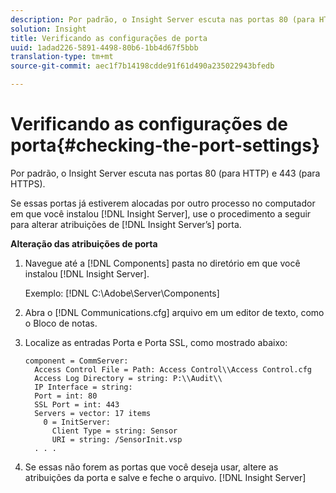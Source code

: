 ```yaml
---
description: Por padrão, o Insight Server escuta nas portas 80 (para HTTP) e 443 (para HTTPS).
solution: Insight
title: Verificando as configurações de porta
uuid: 1adad226-5891-4498-80b6-1bb4d67f5bbb
translation-type: tm+mt
source-git-commit: aec1f7b14198cdde91f61d490a235022943bfedb

---
```



# Verificando as configurações de porta{#checking-the-port-settings}

Por padrão, o Insight Server escuta nas portas 80 (para HTTP) e 443 (para HTTPS).

Se essas portas já estiverem alocadas por outro processo no computador em que você instalou [!DNL Insight Server], use o procedimento a seguir para alterar atribuições de [!DNL Insight Server’s] porta.

**Alteração das atribuições de porta**

1. Navegue até a [!DNL Components] pasta no diretório em que você instalou [!DNL Insight Server].

   Exemplo: [!DNL C:\Adobe\Server\Components]

1. Abra o [!DNL Communications.cfg] arquivo em um editor de texto, como o Bloco de notas.
1. Localize as entradas Porta e Porta SSL, como mostrado abaixo:

   ```
   component = CommServer: 
     Access Control File = Path: Access Control\\Access Control.cfg
     Access Log Directory = string: P:\\Audit\\
     IP Interface = string: 
     Port = int: 80
     SSL Port = int: 443
     Servers = vector: 17 items
       0 = InitServer: 
         Client Type = string: Sensor
         URI = string: /SensorInit.vsp
     . . .
   ```

1. Se essas não forem as portas que você deseja usar, altere as atribuições da porta e salve e feche o arquivo. [!DNL Insight Server]
